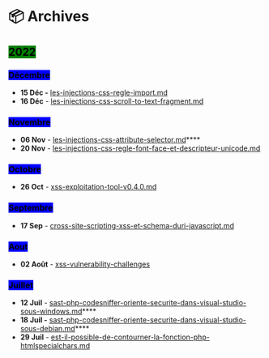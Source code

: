 # 📦 Archives

## <mark style="background-color:green;">2022</mark>

### <mark style="background-color:blue;">Décembre</mark>

* **15 Déc -** <mark style="color:blue;"></mark> [les-injections-css-regle-import.md](2022/decembre/les-injections-css-regle-import.md "mention")
* **16 Déc** - [les-injections-css-scroll-to-text-fragment.md](2022/decembre/les-injections-css-scroll-to-text-fragment.md "mention")

### <mark style="background-color:blue;">Novembre</mark>

* **06 Nov** - [les-injections-css-attribute-selector.md](2022/novembre/les-injections-css-attribute-selector.md "mention")****
* **20 Nov** - [les-injections-css-regle-font-face-et-descripteur-unicode.md](2022/novembre/les-injections-css-regle-font-face-et-descripteur-unicode.md "mention")

### <mark style="background-color:blue;">Octobre</mark>

* **26 Oct** - [xss-exploitation-tool-v0.4.0.md](2022/octobre/xss-exploitation-tool-v0.4.0.md "mention")

### <mark style="background-color:blue;">Septembre</mark>

* **17 Sep** - [cross-site-scripting-xss-et-schema-duri-javascript.md](2022/septembre/cross-site-scripting-xss-et-schema-duri-javascript.md "mention")

### <mark style="background-color:blue;">Aout</mark>

* **02 Août** - [xss-vulnerability-challenges](../../walkthroughs/damn-vulnerable-web-application/xss-vulnerability-challenges/ "mention")

### <mark style="background-color:blue;">Juillet</mark>

* **12 Juil** - [sast-php-codesniffer-oriente-securite-dans-visual-studio-sous-windows.md](2022/juillet/sast-php-codesniffer-oriente-securite-dans-visual-studio-sous-windows.md "mention")****
* **18 Juil -** [sast-php-codesniffer-oriente-securite-dans-visual-studio-sous-debian.md](2022/juillet/sast-php-codesniffer-oriente-securite-dans-visual-studio-sous-debian.md "mention")****
* **29 Juil** - [est-il-possible-de-contourner-la-fonction-php-htmlspecialchars.md](2022/juillet/est-il-possible-de-contourner-la-fonction-php-htmlspecialchars.md "mention")
